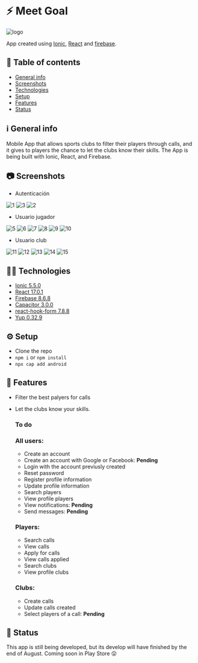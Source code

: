 # :zap: Meet Goal
![logo](https://user-images.githubusercontent.com/56648593/127076823-cba7b816-e329-4a32-a917-c20635c5838e.png)

App created using [Ionic](https://ionicframework.com/), [React](https://reactjs.org/) and [firebase](https://firebase.google.com/docs).

## :page_facing_up: Table of contents


- [General info](#-general-info)
- [Screenshots](#-screenshots)
- [Technologies](#-technologies)
- [Setup](#-setup)
- [Features](#-features)
- [Status](#-status)

## ℹ️ General info
Mobile App that allows sports clubs to filter their players through calls, and it gives to players the chance to let the clubs know their skills. The App is being built with Ionic, React, and Firebase.
## 📷 Screenshots
 - Autenticación
 
![1](https://user-images.githubusercontent.com/56648593/127067231-9de728a9-ebfc-48c3-aaff-a2cfb04892a4.png) ![3](https://user-images.githubusercontent.com/56648593/127071720-4d8878e5-e1de-4628-896d-6357c1af4fe0.png) ![2](https://user-images.githubusercontent.com/56648593/127067238-def5e220-3a5b-4e7a-8c64-a4cc8df2eacc.png)

 - Usuario jugador
 
 ![5](https://user-images.githubusercontent.com/56648593/127086540-ad7582ce-870c-48c2-8e4f-7addc81c8031.png) ![6](https://user-images.githubusercontent.com/56648593/127086576-835e0cce-af19-4fa7-a658-da301b903854.png) ![7](https://user-images.githubusercontent.com/56648593/127086844-525f018d-b18b-4413-aea4-1f005eaef87d.png) ![8](https://user-images.githubusercontent.com/56648593/127086886-c579c6e1-a0e7-4276-92f9-779396ae5a6b.png) ![9](https://user-images.githubusercontent.com/56648593/127087019-2187cfef-34e3-4191-b91d-b346d1eb9162.png) ![10](https://user-images.githubusercontent.com/56648593/127087060-6e9240f4-ff45-4e42-abb8-2ce00ea21675.png)

 - Usuario club 

![11](https://user-images.githubusercontent.com/56648593/127087471-38690307-adb9-4645-85d8-6e1cab63cf48.png) ![12](https://user-images.githubusercontent.com/56648593/127087548-6d8e0734-0656-4453-bb4b-a71d2841eb94.png) ![13](https://user-images.githubusercontent.com/56648593/127087709-34965d0e-49c8-4d2a-ac99-45dd4c41f709.png) ![14](https://user-images.githubusercontent.com/56648593/127087745-fee06dd9-7a02-4c09-9bbe-41b5a92adcb9.png) ![15](https://user-images.githubusercontent.com/56648593/127087768-743da96d-ae78-4c52-bc34-8404a34a8448.png)

## 👨‍💻 Technologies

- [Ionic 5.5.0](https://ionicframework.com/)
- [React 17.0.1](https://reactjs.org/)
- [Firebase 8.6.8](https://firebase.google.com/docs)
- [Capacitor 3.0.0](https://capacitorjs.com/)
- [react-hook-form 7.8.8](https://react-hook-form.com/)
- [Yup 0.32.9](https://github.com/jquense/yup)

## ⚙️ Setup
- Clone the repo 
- `npm i` or `npm install`
- `npx cap add android`

## 🤖 Features
- Filter the best palyers for calls
- Let the clubs know your skills.

  ### To do
  ### All users:
  - Create an account
  - Create an account with Google or Facebook: **Pending**
  - Login with the account previusly created
  - Reset password
  - Register profile information
  - Update profile information
  - Search players
  - View profile players
  - View notifications: **Pending**
  - Send messages: **Pending**
  ### Players:
  - Search calls
  - View calls
  - Apply for calls
  - View calls applied
  - Search clubs
  - View profile clubs
  ### Clubs:
  - Create calls
  - Update calls created
  - Select players of a call: **Pending**

## 📆 Status
This app is still being developed, but its develop will have finished by the end of August.
Coming soon in Play Store 😲

